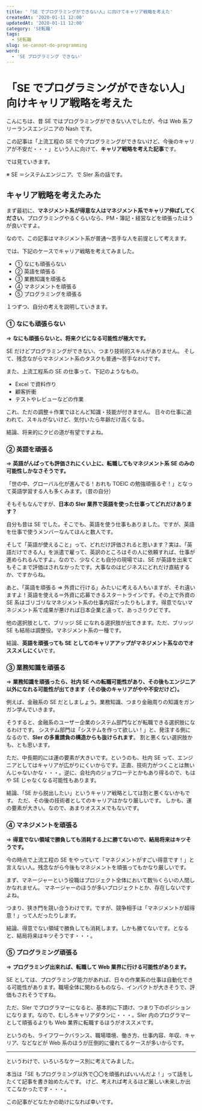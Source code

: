 ```yaml
---
title: '「SE でプログラミングができない人」に向けてキャリア戦略を考えた'
createdAt: '2020-01-11 12:00'
updatedAt: '2020-01-11 12:00'
category: 'SE転職'
tags:
  - SE転職
slug: se-cannot-do-programming
word:
  - 'SE プログラミング できない'
---
```


<!-- TODO: 後編を書いてない。他の記事も出来てきたら、ページ内循環を考えて書く。 -->

# 「SE でプログラミングができない人」向けキャリア戦略を考えた

こんにちは、昔 SE ではプログラミングができない人でしたが、今は Web 系フリーランスエンジニアの Nash です。

この記事は「上流工程の SE で今プログラミングができないけど、今後のキャリアが不安だ・・・」という人に向けて、**キャリア戦略を考えた記事**です。

<!-- この記事は下記の流れです。

- キャリア戦略を考えてみる（５つのケース）
- 「SEでプログラミングできるようになったら？」を深堀り -->

では見ていきます。

※ SE ＝システムエンジニア、で SIer 系の話です。

## キャリア戦略を考えたみた

まず最初に、**マネジメント系が得意な人はマネジメント系でキャリア伸ばしてください**。プログラミングやるくらいなら、PM・簿記・経営などを頑張ったほうが良いですよ。

なので、この記事はマネジメント系が普通〜苦手な人を前提として考えます。

では、下記のケースでキャリア戦略を考えてみました。

- ① なにも頑張らない
- ② 英語を頑張る
- ③ 業務知識を頑張る
- ④ マネジメントを頑張る
- ⑤ プログラミングを頑張る

１つずつ、自分の考えを説明していきます。

### ① なにも頑張らない

⇒ **なにも頑張らないと、将来クビになる可能性が極大です。**

SE だけどプログラミングができない、つまり技術的スキルがありません。
そして、残念ながらマネジメント系のタスクも普通〜苦手なわけです。

また、上流工程系の SE の仕事って、下記のようなもの。

- Excel で資料作り
- 顧客折衝
- テストやレビューなどの作業

これ、ただの調整＋作業でほとんど知識・技能が付きません。
日々の仕事に追われて、スキルがないけど、気付いたら年齢だけ高くなる。

結論、将来的にクビの道が有望ですよね。

### ② 英語を頑張る　

⇒ **英語がんばっても評価されにくい上に、転職してもマネジメント系 SE のみの可能性しかなさそうです。**

「世の中、グローバル化が進んでる！おれも TOEIC の勉強頑張るぞ！」となって英語学習する人も多くみます。（昔の自分）

そもそもなんですが、**日本の SIer 業界で英語を使った仕事ってどれだけあります？**

自分も昔は SE でした。そこでも、英語を使う仕事もありました。ですが、英語を仕事で使うメンバーなんてほんと数人です。

そして「英語が使えること」って、どれだけ評価されると思います？実は、「英語だけできる人」を派遣で雇って、英訳のところはその人に依頼すれば、仕事が進められるんですよ。なので、少なくとも自分の現場では、SE が英語を出来てもそこまで評価はされなかったです。大事なのはビジネスにどれだけ直結するか、ですからね。

あと、「英語を頑張る ⇒ 外資に行ける」みたいに考える人もいますが、それ違いますよ！英語を使える＝外資に応募できるスタートラインです。その上で外資の SE 系はゴリゴリなマネジメント系の仕事内容だったりもします。得意でないマネジメント系で成果が悪ければ日本企業と違って、あっさりクビです。

他の選択肢として、ブリッジ SE になれる選択肢が出てきます。ただ、ブリッジ SE も結局は調整役。マネジメント系の一種です。

結論、**英語を頑張っても SE としてのキャリアアップがマネジメント系なのでオススメしにくい**です。

### ③ 業務知識を頑張る

⇒ **業務知識を頑張ったら、社内 SE への転職可能性があり、その後もエンジニア以外になれる可能性が出てきます（その後のキャリアがやや不安だけど）。**

例えば、金融系の SE だとしましょう。業務知識、つまり金融周りの知識をガンガン学んでいきます。

そうすると、金融系のユーザー企業のシステム部門などが転職できる選択肢になるわけです。
システム部門は「システムを作って欲しい！」と、発注する側になるので、**SIer の多重請負の構造からも抜けられます**。
割と悪くない選択肢かも、とも思います。

ただ、中長期的には運の要素が大きいです。というのも、社内 SE って、エンジニアとしてはキャリアが広がりにくいからです。正直、技術力がつくことは無いんじゃないかな・・・。逆に、会社内のジョブローテとかもあり得るので、もはや SE じゃなくなる可能性もあります。

結論、「SE から脱出したい」というキャリア戦略としては割と悪くないかもです。
ただ、その後の技術者としてのキャリアはかなり厳しいです。
しかも、運の要素が大きい。なので、あまりオススメでもないです。

### ④ マネジメントを頑張る

⇒ **得意でない領域で勝負しても消耗する上に勝てないので、結局将来はキツそうです。**

今の時点で上流工程の SE をやっていて「マネジメントがすごい得意です！」と言えない人。残念ながら今後もマネジメントを頑張ってもかなり厳しいです。

まず、マネージャーという役職はプロジェクト全体において数％くらいの人間しかなれません。
マネージャーのほうが多いプロジェクトとか、存在しないですよね。

つまり、狭き門を競い合うわけです。ですが、競争相手は「マネジメントが超得意！」って人だったりします。

結論、得意でない領域で勝負しても消耗します。しかも勝てないです。となると、結局将来はキツそうです・・・。

### ⑤ プログラミング頑張る

⇒ **プログラミング出来れば、転職して Web 業界に行ける可能性があります。**

SE としては、プログラミング能力があれば、日々の作業系の仕事は自動化できる可能性があります。職場全体に関わるものなら、インパクトが大きそうで、評価もされそうですね。

ただ、SIer でプログラマーになると、基本的に下請け、つまり下のポジションになります。なので、むしろキャリアダウンに・・・。SIer 内のプログラマーとして頑張るよりも Web 業界に転職するほうがオススメです。

というのも、ライフワークバランス、職場環境、働き方、仕事内容、年収、キャリア、などなどが Web 系のほうが圧倒的に優れてるケースが多いからです。

---

というわけで、いろいろなケース別に考えてみました。

本当は「SE もプログラミング以外で〇〇を頑張ればいいんだよ！」って話をしたくて記事を書き始めたんです。
けど、考えれば考えるほど厳しい未来しか出てこなかったです・・・。

この記事がどなたかの助けになれば幸いです。

<!--
というわけで、最後に「SEがプログラミングをできるようになったらどうなる？」という観点を深堀りしてお話します。

## SEがプログラミングをできればWeb系に。

＜ここにSEとWeb系の違いを貼る＞

冒頭で書いたのですが、自分は昔は上流工程のSEで今はWeb系フリーランスエンジニアです。

つまり、**「SEがプログラミングができるようになったら」の結果の人間**です。
 -->
